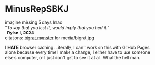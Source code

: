 # MinusRepSBKJ
imagine missing 5 days lmao  
"*To say that you lost it, would imply that you had it.*"  
                    -**Rylan I, 2024**  
citations: [bigrat.monster](https://bigrat.monster) for media/bigrat.jpg  

I **HATE** browser caching. Literally, I can't work on this with GitHub Pages alone because every time I make a change, I either have to use someone else's computer, or I just don't get to see it at all. What the hell man.
